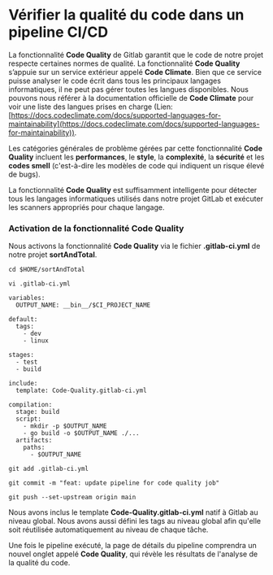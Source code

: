 # Vérifier la qualité du code dans un pipeline CI/CD

La fonctionnalité **Code Quality** de Gitlab garantit que le code de notre projet respecte certaines normes de qualité. La fonctionnalité **Code Quality** s’appuie sur un service extérieur appelé **Code Climate**. Bien que ce service puisse analyser le code écrit dans tous les principaux langages informatiques, il ne peut pas gérer toutes les langues disponibles. Nous pouvons nous référer à la documentation officielle de **Code Climate** pour voir une liste des langues prises en charge (Lien: [https://docs.codeclimate.com/docs/supported-languages-for-maintainability](https://docs.codeclimate.com/docs/supported-languages-for-maintainability)).

Les catégories générales de problème gérées par cette fonctionnalité **Code Quality** incluent les **performances**, le **style**, la **complexité**, la **sécurité** et les **codes smell** (c'est-à-dire les modèles de code qui indiquent un risque élevé de bugs).

La fonctionnalité **Code Quality** est suffisamment intelligente pour détecter tous les langages informatiques utilisés dans notre projet GitLab et exécuter les scanners appropriés pour chaque langage.

### Activation de la fonctionnalité Code Quality

Nous activons la fonctionnalité **Code Quality** via le fichier **.gitlab-ci.yml** de notre projet **sortAndTotal**.

```
cd $HOME/sortAndTotal
```

```
vi .gitlab-ci.yml
```

```
variables:
  OUTPUT_NAME: __bin__/$CI_PROJECT_NAME

default:
  tags:
    - dev
    - linux

stages:
  - test
  - build

include:
  template: Code-Quality.gitlab-ci.yml

compilation:
  stage: build
  script:
    - mkdir -p $OUTPUT_NAME
    - go build -o $OUTPUT_NAME ./...
  artifacts:
    paths:
      - $OUTPUT_NAME
```

```
git add .gitlab-ci.yml
```

```
git commit -m "feat: update pipeline for code quality job"
```

```
git push --set-upstream origin main
```

Nous avons inclus le template **Code-Quality.gitlab-ci.yml** natif à Gitlab au niveau global. Nous avons aussi défini les tags au niveau global afin qu'elle soit réutilisée automatiquement au niveau de chaque tâche.

Une fois le pipeline exécuté, la page de détails du pipeline comprendra un nouvel onglet appelé **Code Quality**, qui révèle les résultats de l'analyse de la qualité du code.